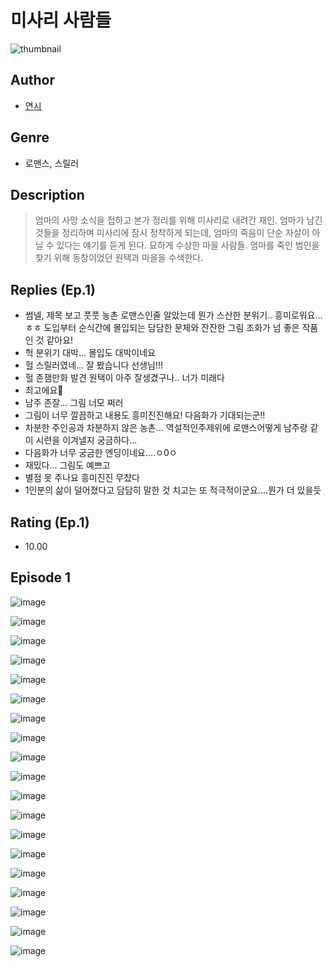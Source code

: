 # 미사리 사람들
![thumbnail](https://image-comic.pstatic.net/user_contents_data/challenge_comic/2023/05/23/318281/upload_3703475345252574769_480x623.jpeg)

## Author
- [연시](https://comic.naver.com/artistTitle?id=318281)

## Genre
- 로맨스, 스릴러

## Description
> 엄마의 사망 소식을 접하고 본가 정리를 위해 미사리로 내려간 재인. 엄마가 남긴 것들을 정리하며 미사리에 잠시 정착하게 되는데, 엄마의 죽음이 단순 자살이 아닐 수 있다는 얘기를 듣게 된다. 묘하게 수상한 마을 사람들. 엄마를 죽인 범인을 찾기 위해 동창이었던 원택과 마을을 수색한다.

## Replies (Ep.1)
- 썸넬, 제목 보고 풋풋 농촌 로맨스인줄 알았는데 뭔가 스산한 분위기.. 흥미로워요…ㅎㅎ 도입부터 순식간에 몰입되는 담담한 문체와 잔잔한 그림 조화가 넘 좋은 작품인 것 같아요!
- 헉 분위기 대박… 몰입도 대박이네요
- 헐 스릴러였네... 잘 봤습니다 선생님!!!
- 헐 존잼만화 발견 원택이 아주 잘생겼구나.. 너가 미래다
- 최고에요🤍
- 남주 존잘... 그림 너모 쩌러
- 그림이 너무 깔끔하고 내용도 흥미진진해요! 다음화가 기대되는군!!
- 차분한 주인공과 차분하지 않은 농촌... 역설적인주제위에 로맨스어떻게 남주랑 같이 시련을 이겨낼지 궁금하다...
- 다음화가 너무 궁금한 엔딩이네요....ㅇ0ㅇ
- 재밌다... 그림도 예쁘고
- 별점 못 주나요 흥미진진 무챴다
- 1인분의 삶이 덜어졌다고 담담히 말한 것 치고는 또 적극적이군요....뭔가 더 있을듯

## Rating (Ep.1)
- 10.00

## Episode 1
![image](https://image-comic.pstatic.net/user_contents_data/challenge_comic/2023/05/23/318281/upload_7305510617121828916.jpeg)

![image](https://image-comic.pstatic.net/user_contents_data/challenge_comic/2023/05/23/318281/upload_3486693644116701235.jpeg)

![image](https://image-comic.pstatic.net/user_contents_data/challenge_comic/2023/05/23/318281/upload_7075770948969902903.jpeg)

![image](https://image-comic.pstatic.net/user_contents_data/challenge_comic/2023/05/23/318281/upload_7090132787015137588.jpeg)

![image](https://image-comic.pstatic.net/user_contents_data/challenge_comic/2023/05/23/318281/upload_3703140196039341667.jpeg)

![image](https://image-comic.pstatic.net/user_contents_data/challenge_comic/2023/05/23/318281/upload_3761968470500335970.jpeg)

![image](https://image-comic.pstatic.net/user_contents_data/challenge_comic/2023/05/23/318281/upload_7147556980796187443.jpeg)

![image](https://image-comic.pstatic.net/user_contents_data/challenge_comic/2023/05/23/318281/upload_7148677575582442292.jpeg)

![image](https://image-comic.pstatic.net/user_contents_data/challenge_comic/2023/05/23/318281/upload_7004004759803278648.jpeg)

![image](https://image-comic.pstatic.net/user_contents_data/challenge_comic/2023/05/23/318281/upload_3775817733525103927.jpeg)

![image](https://image-comic.pstatic.net/user_contents_data/challenge_comic/2023/05/23/318281/upload_3618421540152291378.jpeg)

![image](https://image-comic.pstatic.net/user_contents_data/challenge_comic/2023/05/23/318281/upload_7221351996445450806.jpeg)

![image](https://image-comic.pstatic.net/user_contents_data/challenge_comic/2023/05/23/318281/upload_7090128376033522529.jpeg)

![image](https://image-comic.pstatic.net/user_contents_data/challenge_comic/2023/05/23/318281/upload_7161116351496730977.jpeg)

![image](https://image-comic.pstatic.net/user_contents_data/challenge_comic/2023/05/23/318281/upload_7364565395320418361.jpeg)

![image](https://image-comic.pstatic.net/user_contents_data/challenge_comic/2023/05/23/318281/upload_3486124981843343715.jpeg)

![image](https://image-comic.pstatic.net/user_contents_data/challenge_comic/2023/05/23/318281/upload_3690473619532767793.jpeg)

![image](https://image-comic.pstatic.net/user_contents_data/challenge_comic/2023/05/23/318281/upload_7003160334120924217.jpeg)

![image](https://image-comic.pstatic.net/user_contents_data/challenge_comic/2023/05/23/318281/upload_7149517615381635376.jpeg)
